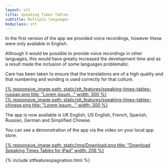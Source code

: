 ```yaml
---
layout: stt
title: Speaking Times Tables
subtitle: Multiple languages
bodyclass: stt
---
```

In the first version of the app we provided voice recordings, however these were only available in English.

Although it would be possible to provide voice recordings in other languages, this would have greatly increased the development time and as a result made the inclusion of some languages problematic.

Care has been taken to ensure that the translations are of a high quality and that numbering and wording is used correctly for that culture.

<div class="container-table">
	<div class="row table-row">
		<div class="col-xs-12 col-sm-6 full-height" style="">
	        <div class="center-block">
	        	<a href="{{ site.baseurl }}/static/stt_features/speaking-times-tables-russian.png" class="thickbox">
					{% responsive_image path: static/stt_features/speaking-times-tables-russian.png title: "Lorem ipsum..." width: 300 %}
				</a>
			</div>
		</div>
		<div class="col-xs-12 col-sm-6 full-height mobile-pt" style="">
			 <div class="center-block">
	        	<a href="{{ site.baseurl }}/static/stt_features/speaking-times-tables-chinese.png" class="thickbox">
					{% responsive_image path: static/stt_features/speaking-times-tables-chinese.png title: "Lorem ipsum..." width: 300 %}
				</a>
			</div>
		</div>
	</div>
</div>

The app is now available is UK English, US English, French, Spanish, Russian, German and Simplified Chinese.

You can see a demonstration of the app via the video on your local app store.

<div class="container-table">
	<div class="center-block">
		<a href="http://itunes.apple.com/app/id917585923?mt=8&amp;at=1l3voF5&amp;ct=web_home">
			{% responsive_image path: static/img/Download.png title: "Download Speaking Times Tables for iPad" width: 206 %}
		</a>
	</div>
</div>

{% include sttfeaturespagnation.html %}
